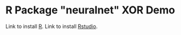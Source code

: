 # R Package "neuralnet" XOR Demo
Link to install [R](https://www.r-project.org/).
Link to install [Rstudio](https://www.rstudio.com/).

